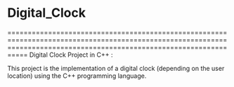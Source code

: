 # Digital_Clock
=======================================================================================================================================================================
Digital Clock Project in C++ :

This project is the implementation of a digital clock (depending on the user location) using the C++ programming language.

